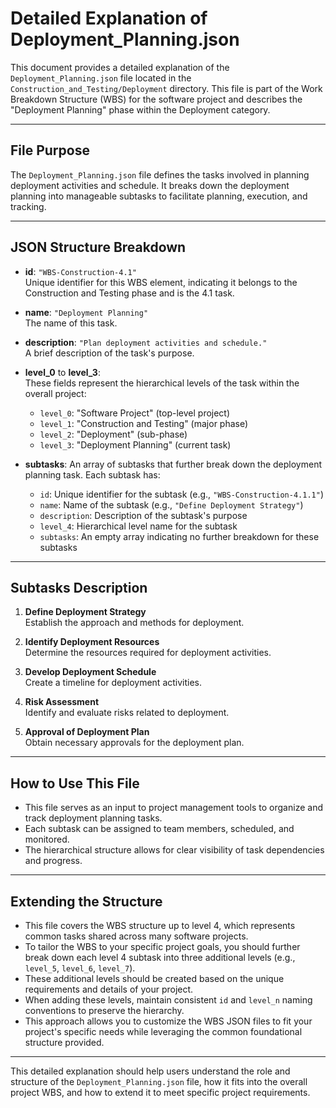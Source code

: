 # Detailed Explanation of Deployment_Planning.json

This document provides a detailed explanation of the `Deployment_Planning.json` file located in the `Construction_and_Testing/Deployment` directory. This file is part of the Work Breakdown Structure (WBS) for the software project and describes the "Deployment Planning" phase within the Deployment category.

---

## File Purpose

The `Deployment_Planning.json` file defines the tasks involved in planning deployment activities and schedule. It breaks down the deployment planning into manageable subtasks to facilitate planning, execution, and tracking.

---

## JSON Structure Breakdown

- **id**: `"WBS-Construction-4.1"`  
  Unique identifier for this WBS element, indicating it belongs to the Construction and Testing phase and is the 4.1 task.

- **name**: `"Deployment Planning"`  
  The name of this task.

- **description**: `"Plan deployment activities and schedule."`  
  A brief description of the task's purpose.

- **level_0** to **level_3**:  
  These fields represent the hierarchical levels of the task within the overall project:  
  - `level_0`: "Software Project" (top-level project)  
  - `level_1`: "Construction and Testing" (major phase)  
  - `level_2`: "Deployment" (sub-phase)  
  - `level_3`: "Deployment Planning" (current task)

- **subtasks**: An array of subtasks that further break down the deployment planning task. Each subtask has:  
  - `id`: Unique identifier for the subtask (e.g., `"WBS-Construction-4.1.1"`)  
  - `name`: Name of the subtask (e.g., `"Define Deployment Strategy"`)  
  - `description`: Description of the subtask's purpose  
  - `level_4`: Hierarchical level name for the subtask  
  - `subtasks`: An empty array indicating no further breakdown for these subtasks

---

## Subtasks Description

1. **Define Deployment Strategy**  
   Establish the approach and methods for deployment.

2. **Identify Deployment Resources**  
   Determine the resources required for deployment activities.

3. **Develop Deployment Schedule**  
   Create a timeline for deployment activities.

4. **Risk Assessment**  
   Identify and evaluate risks related to deployment.

5. **Approval of Deployment Plan**  
   Obtain necessary approvals for the deployment plan.

---

## How to Use This File

- This file serves as an input to project management tools to organize and track deployment planning tasks.
- Each subtask can be assigned to team members, scheduled, and monitored.
- The hierarchical structure allows for clear visibility of task dependencies and progress.

---

## Extending the Structure

- This file covers the WBS structure up to level 4, which represents common tasks shared across many software projects.
- To tailor the WBS to your specific project goals, you should further break down each level 4 subtask into three additional levels (e.g., `level_5`, `level_6`, `level_7`).
- These additional levels should be created based on the unique requirements and details of your project.
- When adding these levels, maintain consistent `id` and `level_n` naming conventions to preserve the hierarchy.
- This approach allows you to customize the WBS JSON files to fit your project's specific needs while leveraging the common foundational structure provided.

---

This detailed explanation should help users understand the role and structure of the `Deployment_Planning.json` file, how it fits into the overall project WBS, and how to extend it to meet specific project requirements.
